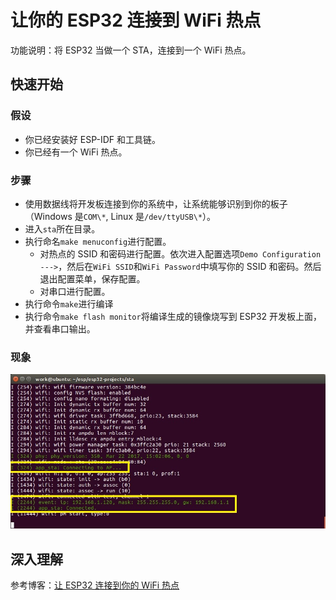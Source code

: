 # 让你的 ESP32 连接到 WiFi 热点

功能说明：将 ESP32 当做一个 STA，连接到一个 WiFi 热点。

## 快速开始

### 假设

- 你已经安装好 ESP-IDF 和工具链。
- 你已经有一个 WiFi 热点。

### 步骤

- 使用数据线将开发板连接到你的系统中，让系统能够识别到你的板子（Windows 是`COM\*`, Linux 是`/dev/ttyUSB\*`）。
- 进入`sta`所在目录。
- 执行命名`make menuconfig`进行配置。
  - 对热点的 SSID 和密码进行配置。依次进入配置选项`Demo Configuration  --->`，然后在`WiFi SSID`和`WiFi Password`中填写你的 SSID 和密码。然后退出配置菜单，保存配置。
  - 对串口进行配置。
- 执行命令`make`进行编译
- 执行命令`make flash monitor`将编译生成的镜像烧写到 ESP32 开发板上面，并查看串口输出。

### 现象

![](./img/sta.jpg)

## 深入理解

参考博客：[让 ESP32 连接到你的 WiFi 热点](http://blog.csdn.net/tidyjiang/article/details/71638897)
